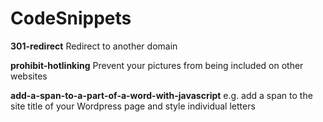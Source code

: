 # CodeSnippets

**301-redirect** Redirect to another domain

**prohibit-hotlinking** Prevent your pictures from being included on other websites


**add-a-span-to-a-part-of-a-word-with-javascript** e.g. add a span to the site title of your Wordpress page and style individual letters

